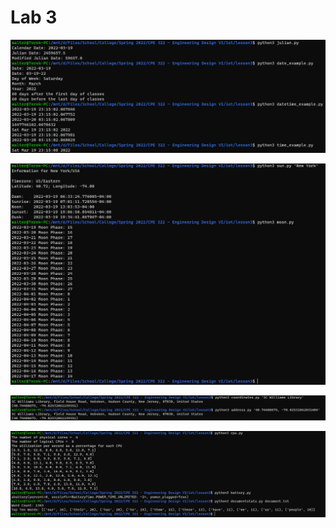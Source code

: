 # Lab 3

![time](./time.png)

![sun and moon](./sunmoon.png)

![coordinates](./coords.png)

![stats](./stats.png)
